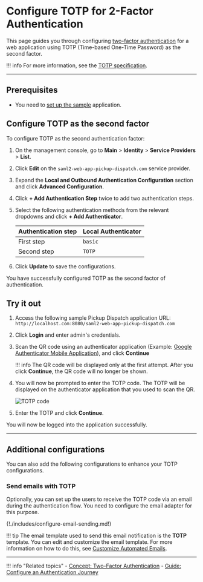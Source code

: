 # Configure TOTP for 2-Factor Authentication

This page guides you through configuring [two-factor authentication]({{base_path}}/references/concepts/authentication/intro-authentication#two-factor-authentication) for a web application using TOTP (Time-based One-Time Password) as the second factor.

!!! info
    For more information, see the [TOTP specification](https://tools.ietf.org/html/rfc6238).

----

## Prerequisites
- You need to [set up the sample]({{base_path}}/guides/adaptive-auth/adaptive-auth-overview/#set-up-the-sample) application.

## Configure TOTP as the second factor

To configure TOTP as the second authentication factor:

1. On the management console, go to **Main** > **Identity** > **Service Providers** > **List**.

2. Click **Edit** on the `saml2-web-app-pickup-dispatch.com` service provider.

3. Expand the **Local and Outbound Authentication Configuration** section and click **Advanced Configuration**.

4. Click **+ Add Authentication Step** twice to add two authentication steps.

5. Select the following authentication methods from the relevant dropdowns and click **+ Add Authenticator**.

    | Authentication step   | Local Authenticator   |
    |-----------------------|-----------------------|
    | First step    | `basic`   |
    | Second step   | `TOTP`|

6. Click **Update** to save the configurations.

You have successfully configured TOTP as the second factor of authentication.

## Try it out

1. Access the following sample Pickup Dispatch application URL: `http://localhost.com:8080/saml2-web-app-pickup-dispatch.com`

2. Click **Login** and enter admin's credentials.

3. Scan the QR code using an authenticator application (Example: [Google Authenticator Mobile Application](https://play.google.com/store/apps/details?id=com.google.android.apps.authenticator2&hl=en)), and click **Continue**

    !!! info
        The QR code will be displayed only at the first attempt. After you click **Continue**, the QR code will no longer be shown.

4. You will now be prompted to enter the TOTP code. The TOTP will be displayed on the authenticator application that you used to scan the QR.

    ![TOTP code]({{base_path}}/assets/img/samples/totp-code-verification.png)


5. Enter the TOTP and click **Continue**.

You will now be logged into the application successfully.

----

## Additional configurations

You can also add the following configurations to enhance your TOTP configurations.

### Send emails with TOTP

Optionally, you can set up the users to receive the TOTP code via an email during the authentication flow. You need to configure the email adapter for this purpose.

{!./includes/configure-email-sending.md!}

!!! tip
    The email template used to send this email notification is the **TOTP** template.
    You can edit and customize the email template. For more information on how to do this, see [Customize Automated Emails]({{base_path}}/guides/tenants/customize-automated-mails).

----

!!! info "Related topics"
    - [Concept: Two-Factor Authentication]({{base_path}}/references/concepts/authentication/intro-authentication/#two-factor-authentication)
    - [Guide: Configure an Authentication Journey]({{base_path}}/guides/mfa/configure-authentication-journey)
